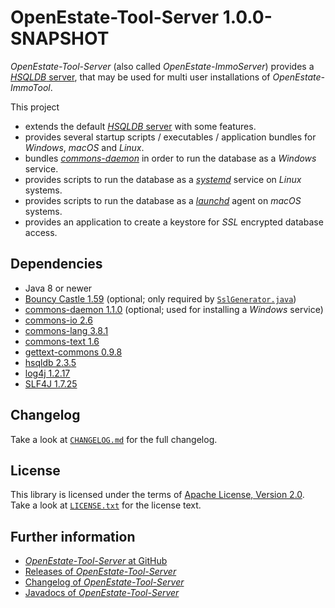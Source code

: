 OpenEstate-Tool-Server 1.0.0-SNAPSHOT
=====================================

*OpenEstate-Tool-Server* (also called *OpenEstate-ImmoServer*) provides a [*HSQLDB* server](http://hsqldb.org/), that may be used for multi user installations of *OpenEstate-ImmoTool*.

This project

-   extends the default [*HSQLDB* server](http://hsqldb.org/) with some features.
-   provides several startup scripts / executables / application bundles for *Windows*, *macOS* and *Linux*.
-   bundles [*commons-daemon*](https://commons.apache.org/daemon/) in order to run the database as a *Windows* service.
-   provides scripts to run the database as a [*systemd*](https://en.wikipedia.org/wiki/Systemd) service on *Linux* systems.
-   provides scripts to run the database as a [*launchd*](https://en.wikipedia.org/wiki/Launchd) agent on *macOS* systems.
-   provides an application to create a keystore for *SSL* encrypted database access.


Dependencies
------------

-   Java 8 or newer
-   [Bouncy Castle 1.59](https://bouncycastle.org/) 
    (optional; only required by [`SslGenerator.java`](src/main/java/org/openestate/tool/server/utils/SslGenerator.java))
-   [commons-daemon 1.1.0](https://commons.apache.org/daemon/)
    (optional; used for installing a *Windows* service)
-   [commons-io 2.6](https://commons.apache.org/io/)
-   [commons-lang 3.8.1](https://commons.apache.org/lang)
-   [commons-text 1.6](https://commons.apache.org/text)
-   [gettext-commons 0.9.8](https://code.google.com/archive/p/gettext-commons/)
-   [hsqldb 2.3.5](http://hsqldb.org/)
-   [log4j 1.2.17](https://logging.apache.org/log4j/1.2/)
-   [SLF4J 1.7.25](https://www.slf4j.org/)


Changelog
---------

Take a look at [`CHANGELOG.md`](CHANGELOG.md) for the full changelog.


License
-------

This library is licensed under the terms of [Apache License, Version 2.0](http://www.apache.org/licenses/LICENSE-2.0.html). Take a look at [`LICENSE.txt`](https://github.com/OpenEstate/OpenEstate-Tool-Server/blob/develop/LICENSE.txt) for the license text.


Further information
-------------------

-   [*OpenEstate-Tool-Server* at GitHub](https://github.com/OpenEstate/OpenEstate-Tool-Server)
-   [Releases of *OpenEstate-Tool-Server*](https://github.com/OpenEstate/OpenEstate-Tool-Server/releases)
-   [Changelog of *OpenEstate-Tool-Server*](https://github.com/OpenEstate/OpenEstate-Tool-Server/blob/develop/CHANGELOG.md)
-   [Javadocs of *OpenEstate-Tool-Server*](https://media.openestate.org/apidocs/OpenEstate-Tool-Server/)
